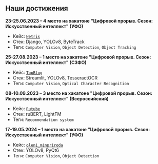 ## Наши достижения

**23-25.06.2023 – 4 место на хакатоне "Цифровой прорыв. Сезон: Искусственный интеллект" (УФО)**
- Кейс: [`Netris`](https://github.com/Arctic-Data-Force/netris)
- Стек: Django, YOLOv8, ByteTrack
- Теги: `Computer Vision`, `Object Detection`, `Object Tracking`

**25-27.08.2023 – 1 место на хакатоне "Цифровой прорыв. Сезон: Искусственный интеллект" (СЗФО)**
- Кейс: [`TopBlog`](https://github.com/Arctic-Data-Force/topblog)
- Стек: Streamlit, YOLOv8, TesseractOCR
- Теги: `Computer Vision`, `Optical Character Recognition`

**08-10.09.2023 – 3 место на хакатоне "Цифровой прорыв. Сезон: Искусственный интеллект" (Всероссийский)**
- Кейс: [`Rutube`](https://github.com/Arctic-Data-Force/rutube)
- Стек: ruBERT, LightFM
- Теги: `Recommendation system`

**17-19.05.2024 – 1 место на хакатоне "Цифровой прорыв. Сезон: Искусственный интеллект" (УФО)**
- Кейс: [`oleni_minpriroda`](https://github.com/Arctic-Data-Force/oleni_minpriroda)
- Стек: YOLOv8, PyQt6
- Теги: `Computer Vision`, `Object Detection`
